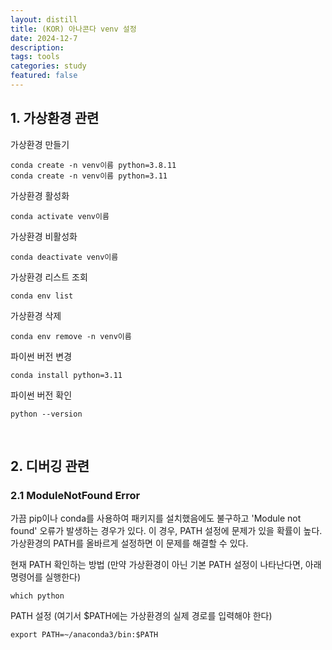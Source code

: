 ```yaml
---
layout: distill
title: (KOR) 아나콘다 venv 설정
date: 2024-12-7
description:
tags: tools
categories: study
featured: false
---
```


## 1. 가상환경 관련

가상환경 만들기
```
conda create -n venv이름 python=3.8.11
conda create -n venv이름 python=3.11
```

가상환경 활성화
```
conda activate venv이름
```

가상환경 비활성화
```
conda deactivate venv이름
```

가상환경 리스트 조회
```
conda env list
```

가상환경 삭제
```
conda env remove -n venv이름
```

파이썬 버전 변경
```
conda install python=3.11
```

파이썬 버전 확인
```
python --version
```

<br>

## 2. 디버깅 관련

### 2.1 ModuleNotFound Error

가끔 pip이나 conda를 사용하여 패키지를 설치했음에도 불구하고 'Module not found' 오류가 발생하는 경우가 있다. 이 경우, PATH 설정에 문제가 있을 확률이 높다. 가상환경의 PATH를 올바르게 설정하면 이 문제를 해결할 수 있다.

현재 PATH 확인하는 방법 (만약 가상환경이 아닌 기본 PATH 설정이 나타난다면, 아래 명령어를 실행한다)
```
which python
```

PATH 설정 (여기서 $PATH에는 가상환경의 실제 경로를 입력해야 한다)
```
export PATH=~/anaconda3/bin:$PATH
```